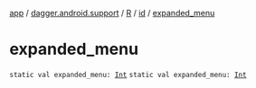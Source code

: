 [app](../../../index.md) / [dagger.android.support](../../index.md) / [R](../index.md) / [id](index.md) / [expanded_menu](./expanded_menu.md)

# expanded_menu

`static val expanded_menu: `[`Int`](https://kotlinlang.org/api/latest/jvm/stdlib/kotlin/-int/index.html)
`static val expanded_menu: `[`Int`](https://kotlinlang.org/api/latest/jvm/stdlib/kotlin/-int/index.html)